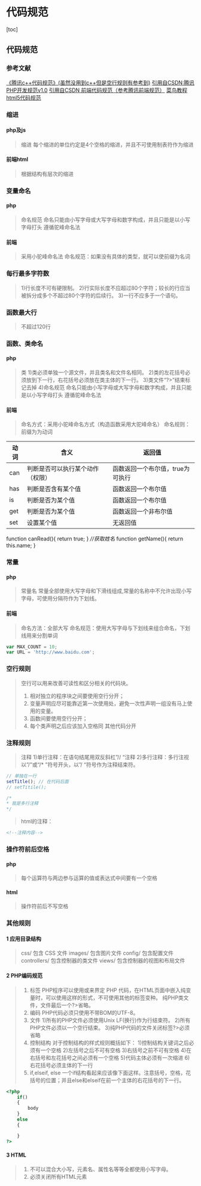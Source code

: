 # 代码规范
[toc]
## 代码规范
### 参考文献
[《腾讯c++代码规范》(虽然没用到c++但是空行规则有参考到)](https://files-cdn.cnblogs.com/files/juking/%E8%85%BE%E8%AE%AFCplusplus%E7%BC%96%E7%A0%81%E8%A7%84%E8%8C%83.pdf)
[引用自CSDN:腾讯PHP开发规范v1.0](https://blog.csdn.net/qq_33729083/article/details/83993810)
[引用自CSDN 前端代码规范（参考腾讯前端规范）](https://blog.csdn.net/qq_33332184/article/details/103309858)
[菜鸟教程html5代码规范](https://www.runoob.com/html/html5-syntax.html)

### 缩进
#### php及js
>缩进
>每个缩进的单位约定是4个空格的缩进，并且不可使用制表符作为缩进
#### 前端html
>根据结构有层次的缩进
### 变量命名
#### php
>命名规范
命名只能由小写字母或大写字母和数字构成，并且只能是以小写字母打头 遵循驼峰命名法
#### 前端
> 采用小驼峰命名法
> 命名规范：如果没有具体的类型，就可以使前缀为名词

### 每行最多字符数
>1)行长度不可有硬限制。
2)行实际长度不应超过80个字符；较长的行应当被拆分成多个不超过80个字符的后续行。
3)一行不应多于一个语句。


### 函数最大行
>不超过120行

### 函数、类命名
#### php
>类
1)类必须单独一个源文件，并且类名和文件名相同。
2)类的左花括号必须放到下一行，右花括号必须放在类主体的下一行。
3)类文件“?>”结束标记去掉
4)命名规范
命名只能由小写字母或大写字母和数字构成，并且只能是以小写字母打头 遵循驼峰命名法
#### 前端
> 命名方式：采用小驼峰命名方式（构造函数采用大驼峰命名）
> 命名规则：前缀为为动词

| 动词 | 含义                             | 返回值                           |
| ---- | -------------------------------- | -------------------------------- |
| can  | 判断是否可以执行某个动作（权限） | 函数返回一个布尔值，true为可执行 |
| has  | 判断是否含有某个值               | 函数返回一个布尔值               |
| is   | 判断是否为某个值                 | 函数返回一个布尔值               |
| get  | 判断是否为某个值                 | 函数返回一个非布尔值             |
| set  | 设置某个值                       | 无返回值                         |

function canRead(){ return true; } *//获取姓名* function getName(){ return this.name; }
### 常量
#### php
>常量名
常量全部使用大写字母和下滑线组成,常量的名称中不允许出现小写字母，可使用分隔符作为下划线。
#### 前端
> 命名方法：全部大写
> 命名规范：使用大写字母与下划线来组合命名，下划线用来分割单词

```javascript
var MAX_COUNT = 10;
var URL = 'http://www.baidu.com';
```

### 空行规则
>空行可以用来改善可读性和区分相关的代码块。
>1. 相对独立的程序块之间要使用空行分开；
>2. 变量声明应尽可能靠近第一次使用处，避免一次性声明一组没有马上使用的变量。
>3. 函数间要使用空行分开；
>4. 每个类声明之后应该加入空格同
其他代码分开

### 注释规则
>注释
1)单行注释：在语句结尾用双反斜杠”// “注释
2)多行注释：多行注视以”/”或“/* ”符号开头，以”/ “符号作为注释结束符。

```javascript
// 单独在一行
setTitle(); // 在代码后面
// setTitile();
```
```javascript
/*
* 我是多行注释
*/
```
>html的注释：
```html
<!--注释内容-->
```
### 操作符前后空格
#### php
>每个运算符与两边参与运算的值或表达式中间要有一个空格
#### html
>操作符前后不写空格

### 其他规则
#### 1 应用目录结构
>css/ 包含 CSS 文件
images/ 包含图片文件
config/ 包含配置文件
controllers/ 包含控制器的类文件
views/ 包含控制器的视图和布局文件

#### 2 PHP编码规范
>1. 标签
PHP程序可以使用<?php ?>或<?= ?>来界定 PHP 代码，在HTML页面中嵌入纯变量时，可以使用<?= ?>这样的形式，不可使用其他的标签变种。
纯PHP类文件，文件最后一个?>省略。
>2. 编码
PHP代码必须只使用不带BOM的UTF-8。
>3. 文件
1)所有的PHP文件必须使用Unix LF(换行)作为行结束符。
2)所有PHP文件必须以一个空行结束。
3)纯PHP代码的文件关闭标签?>必须省略
>4. 控制结构
对于控制结构的样式规则概括如下：
1)控制结构关键词之后必须有一个空格
2)左括号之后不可有空格
3)右括号之前不可有空格
4)在右括号和左花括号之间必须有一个空格
5)代码主体必须有一次缩进
6)右花括号必须主体的下一行
>5. if,elseif, else
一个if结构看起来应该像下面这样。注意括号，空格，花括号的位置；并且else和elseif在前一个主体的右花括号的下一行。
```php
<?php
	if()
	{
		body
	} 
	else 
	{

	}
?>
```
#### 3 HTML
>1. 不可以混合大小写，元素名、属性名等等全都使用小写字母。
>2. 必须关闭所有HTML元素

